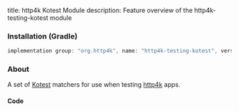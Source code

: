 title: http4k Kotest Module
description: Feature overview of the http4k-testing-kotest module

### Installation (Gradle)

```groovy
implementation group: "org.http4k", name: "http4k-testing-kotest", version: "3.284.0"
```

### About

A set of [Kotest] matchers for use when testing [http4k] apps.

#### Code [<img class="octocat"/>](https://github.com/http4k/http4k/blob/master/src/docs/guide/modules/kotest/example.kt)

<script src="https://gist-it.appspot.com/https://github.com/http4k/http4k/blob/master/src/docs/guide/modules/kotest/example.kt"></script>

[http4k]: https://http4k.org
[kotest]: https://github.com/kotest/kotest
